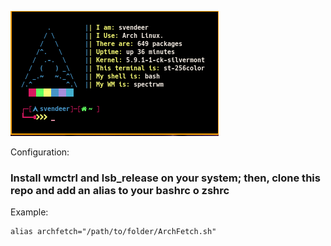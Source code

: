![Resultado](https://raw.githubusercontent.com/Svendeer/Archfetch/main/2021-02-07-191603_333x200_scrot.png)

Configuration:

### Install wmctrl and lsb_release on your system; then, clone this repo and add an alias to your bashrc o zshrc

Example:

~~~
alias archfetch="/path/to/folder/ArchFetch.sh"
~~~
